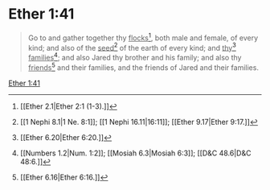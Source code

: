 # Ether 1:41

> Go to and gather together thy <u>flocks</u>[^a], both male and female, of every kind; and also of the <u>seed</u>[^b] of the earth of every kind; and <u>thy</u>[^c] <u>families</u>[^d]; and also Jared thy brother and his family; and also thy <u>friends</u>[^e] and their families, and the friends of Jared and their families.

[Ether 1:41](https://www.churchofjesuschrist.org/study/scriptures/bofm/ether/1?lang=eng&id=p41#p41)


[^a]: [[Ether 2.1|Ether 2:1 (1-3).]]
[^b]: [[1 Nephi 8.1|1 Ne. 8:1]]; [[1 Nephi 16.11|16:11]]; [[Ether 9.17|Ether 9:17.]]
[^c]: [[Ether 6.20|Ether 6:20.]]
[^d]: [[Numbers 1.2|Num. 1:2]]; [[Mosiah 6.3|Mosiah 6:3]]; [[D&C 48.6|D&C 48:6.]]
[^e]: [[Ether 6.16|Ether 6:16.]]
